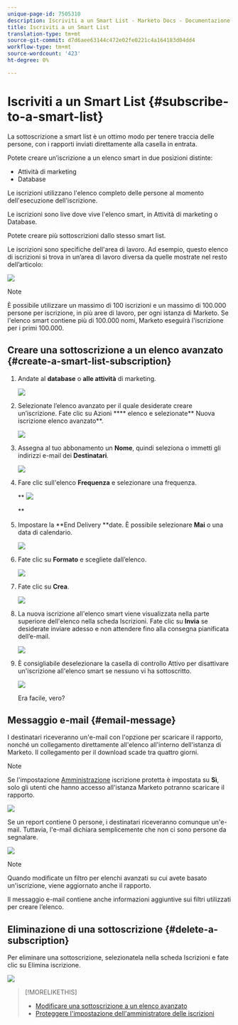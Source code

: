 ```yaml
---
unique-page-id: 7505310
description: Iscriviti a un Smart List - Marketo Docs - Documentazione prodotto
title: Iscriviti a un Smart List
translation-type: tm+mt
source-git-commit: d7d6aee63144c472e02fe0221c4a164183d04dd4
workflow-type: tm+mt
source-wordcount: '423'
ht-degree: 0%

---
```



# Iscriviti a un Smart List {#subscribe-to-a-smart-list}

La sottoscrizione a smart list è un ottimo modo per tenere traccia delle persone, con i rapporti inviati direttamente alla casella in entrata.

Potete creare un’iscrizione a un elenco smart in due posizioni distinte:

* Attività di marketing
* Database

Le iscrizioni utilizzano l&#39;elenco completo delle persone al momento dell&#39;esecuzione dell&#39;iscrizione.

Le iscrizioni sono live dove vive l&#39;elenco smart, in Attività di marketing o Database.

Potete creare più sottoscrizioni dallo stesso smart list.

Le iscrizioni sono specifiche dell&#39;area di lavoro. Ad esempio, questo elenco di iscrizioni si trova in un’area di lavoro diversa da quelle mostrate nel resto dell’articolo:

![](assets/one.png)

>[!NOTE]
>
>È possibile utilizzare un massimo di 100 iscrizioni e un massimo di 100.000 persone per iscrizione, in più aree di lavoro, per ogni istanza di Marketo. Se l&#39;elenco smart contiene più di 100.000 nomi, Marketo eseguirà l&#39;iscrizione per i primi 100.000.

## Creare una sottoscrizione a un elenco avanzato {#create-a-smart-list-subscription}

1. Andate al **database** o **alle attività** di marketing.

   ![](assets/db.png)

1. Selezionate l’elenco avanzato per il quale desiderate creare un’iscrizione. Fate clic su Azioni **** elenco e selezionate** Nuova iscrizione elenco avanzato**.

   ![](assets/three.png)

1. Assegna al tuo abbonamento un **Nome**, quindi seleziona o immetti gli indirizzi e-mail dei **Destinatari**.

   ![](assets/image2015-9-14-13-3a18-3a38.png)

1. Fare clic sull&#39;elenco **Frequenza** e selezionare una frequenza.

   ** ![](assets/image2015-9-14-13-3a21-3a21.png)

   **

1. Impostare la **End Delivery **date. È possibile selezionare **Mai** o una data di calendario.

   ![](assets/image2015-9-14-13-3a23-3a37.png)

1. Fate clic su **Formato** e scegliete dall’elenco.

   ![](assets/image2015-9-14-13-3a25-3a25.png)

1. Fate clic su **Crea**.

   ![](assets/image2015-9-11-15-3a58-3a4.png)

1. La nuova iscrizione all&#39;elenco smart viene visualizzata nella parte superiore dell&#39;elenco nella scheda Iscrizioni. Fate clic su **Invia** se desiderate inviare adesso e non attendere fino alla consegna pianificata dell’e-mail.

   ![](assets/eight.png)

1. È consigliabile deselezionare la casella di controllo Attivo per disattivare un&#39;iscrizione all&#39;elenco smart se nessuno vi ha sottoscritto.

   ![](assets/nine.png)

   Era facile, vero?

## Messaggio e-mail {#email-message}

I destinatari riceveranno un&#39;e-mail con l&#39;opzione per scaricare il rapporto, nonché un collegamento direttamente all&#39;elenco all&#39;interno dell&#39;istanza di Marketo. Il collegamento per il download scade tra quattro giorni.

>[!NOTE]
>
>Se l&#39;impostazione [Amministrazione](secure-the-subscription-admin-setting.md) iscrizione protetta è impostata su **Sì**, solo gli utenti che hanno accesso all&#39;istanza Marketo potranno scaricare il rapporto.

![](assets/image2015-4-17-15-3a46-3a47.png)

Se un report contiene 0 persone, i destinatari riceveranno comunque un&#39;e-mail. Tuttavia, l&#39;e-mail dichiara semplicemente che non ci sono persone da segnalare.

![](assets/image2015-4-17-16-3a11-3a8.png)

>[!NOTE]
>
>Quando modificate un filtro per elenchi avanzati su cui avete basato un&#39;iscrizione, viene aggiornato anche il rapporto.

Il messaggio e-mail contiene anche informazioni aggiuntive sui filtri utilizzati per creare l’elenco.

## Eliminazione di una sottoscrizione {#delete-a-subscription}

Per eliminare una sottoscrizione, selezionatela nella scheda Iscrizioni e fate clic su Elimina iscrizione.

![](assets/twelve.png)

>[!MORELIKETHIS]
>
>* [Modificare una sottoscrizione a un elenco avanzato](edit-a-smart-list-subscription.md)
>* [Proteggere l&#39;impostazione dell&#39;amministratore delle iscrizioni](secure-the-subscription-admin-setting.md)

>



